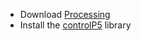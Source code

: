 - Download [Processing](https://processing.org/)
- Install the [controlP5](https://www.sojamo.de/libraries/controlP5/) library
